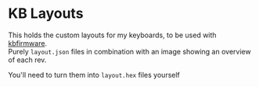 # KB Layouts

This holds the custom layouts for my keyboards, to be used with [kbfirmware](http://kbfirmware.com).  
Purely `layout.json` files in combination with an image showing an overview of each rev.

You'll need to turn them into `layout.hex` files yourself